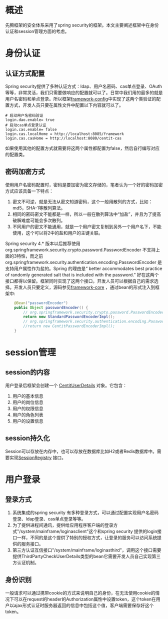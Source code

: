 [^]:title:江苏南大先腾业务框架（六）身份认证与session管理[附源码]

# 概述
先腾框架的安全体系采用了spring security的框架。本文主要阐述框架中在身份认证和session管理方面的考虑。

# 身份认证
## 认证方式配置
Spring security提供了多种认证方式：ldap、用户名密码、cas单点登录、OAuth等等，非常灵活，我们只需要做响应的配置就可以了。日常中我们用的最多的就是用户名密码和单点登录。所以框架[framework-config](https://github.com/ndxt/centit-framework/tree/master/framework-config)中实现了这两个类验证的配置方式，开发人员只要在属性文件中配置以下内容就可以了。

```shell
# 启动用户名密码验证
login.dao.enable= true
# 启动cas单点登录认证
login.cas.enable= false
login.cas.localHome = http://localhost:8085/framework
login.cas.casHome = http://localhost:8080/centit-cas
```
如果使用其他的配置方式就需要将这两个属性都配置为false，然后自行编写对应的配置类。

## 密码加密方式

使用用户名密码配置时，密码是要加密为密文存储的，笔者认为一个好的密码加密方式应该具备一下特点：
1. 密文不可逆，就是无法从密文知道密码，这个一般用散列的方式，比如：md5，SHA-1等散列算法。
2. 相同的密码密文不能都是一样，所以一般在散列算法中“加盐”，并且为了提高破解难度可能会多次散列。
3. 不同用户的密文不能通用，就是一个用户密文复制到另外一个用户名下，不能使用，这个可以将2中的盐和用户的主键关联。

Spring security 4.* 版本以后推荐使用 org.springframework.security.crypto.password.PasswordEncoder 不支持上面的3特性，而之前 org.springframework.security.authentication.encoding.PasswordEncoder 是支持用户属性作为盐的。Spring 的理由是“ better accommodates best practice of randomly generated salt that is included with the  password.” 好在这两个接口都得以保留。框架同时实现了这两个接口，开发人员可以根据自己的需求选择。开发人员只要定义，源码参见[framework-core](https://github.com/ndxt/centit-framework/tree/master/framework-core/src/main/java/com/centit/framework/security/model) ，通过bean的形式注入到框架中:
```java
 	@Bean("passwordEncoder")
    public Object passwordEncoder() {
    	// org.springframework.security.crypto.password.PasswordEncoder 
        return new StandardPasswordEncoderImpl();
        // org.springframework.security.authentication.encoding.PasswordEncoder 
        //return new CentitPasswordEncoderImpl();
    }
```
# session管理

## session的内容

用户登录后框架会创建一个 [CentitUserDetails](https://github.com/ndxt/centit-framework/blob/master/framework-core/src/main/java/com/centit/framework/security/model/CentitUserDetails.java) 对象。它包含：

1. 用户的基本信息
2. 用户的岗位信息
3. 用户的权限信息
4. 用户的角色列表
5. 用户的设置信息

## session持久化

Session可以存放在内存中，也可以存放在数据库比如H2或者Redis数据库中。需要实现[SessionRegistry](https://github.com/ndxt/centit-framework/blob/master/framework-core/src/main/java/com/centit/framework/security/model/MemorySessionRegistryImpl.java) 接口。

# 用户登录
## 登录方式

1. 系统集成的spring security 有多种登录方式，可以通过配置实现用户名密码登录、ldap登录、cas单点登录等等。
2. 为了提供进程间通讯，提供给应用程序客户端的登录方式"/system/mainframe/loginasclient"这个和spring security 提供的login接口一样，不同的是这个提供了特别的授权方式，让登录的服务可以访问系统提供的服务接口。
3. 第三方认证互信接口"/system/mainframe/loginasthird"，调用这个接口需要提供ThirdPartyCheckUserDetails类型的bean它需要开发人员自己实现第三方认证机制。

## 身份识别

一般请求可以通过携带cookie的方式来说明自己的身份，在无法使用cookie的情况下可以在request的header的Authorization属性中设置token，这个token在用户以ajax形式认证时服务器返回的信息中包括这个值，客户端需要保存好这个token。